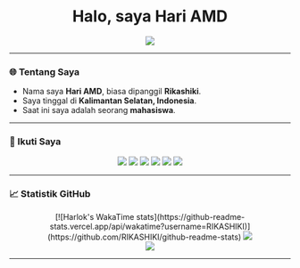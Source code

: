 <h1 align="center">Halo, saya Hari AMD</h1>

<p align="center">
  <img src="https://readme-typing-svg.herokuapp.com?size=20&width=350&lines=Terima+kasih+sudah+berkunjung"/>
</p>

---

### 🌐 Tentang Saya

* Nama saya **Hari AMD**, biasa dipanggil **Rikashiki**.
* Saya tinggal di **Kalimantan Selatan, Indonesia**.
* Saat ini saya adalah seorang **mahasiswa**.

---

### 🔗 Ikuti Saya

<p align="center">
  <a href="https://www.instagram.com/@rks_1542" target="_blank"><img src="https://img.shields.io/badge/Instagram-E4405F?style=for-the-badge&logo=instagram&logoColor=white"/></a>
  <a href="https://wa.me/+62882020038817" target="_blank"><img src="https://img.shields.io/badge/WhatsApp-25D366?style=for-the-badge&logo=whatsapp&logoColor=white" /></a>
  <a href="https://www.facebook.com/hari.amd.1" target="_blank"><img src="https://img.shields.io/badge/Facebook-%234267B2.svg?&style=for-the-badge&logo=facebook&logoColor=white" /></a>
  <a href="https://t.me/@RIKASHIKI" target="_blank"><img src="https://img.shields.io/badge/Telegram-%230088cc.svg?&style=for-the-badge&logo=telegram&logoColor=white" /></a>
  <a href="https://discord.gg/mq9BvQPxCk" target="_blank"><img src="https://img.shields.io/badge/Discord-5865F2?style=for-the-badge&logo=discord&logoColor=white" /></a>
  <a href="https://www.youtube.com/channel/YOUR_YOUTUBE_CHANNEL_ID" target="_blank"><img src="https://img.shields.io/badge/Youtube-RIKASHIKI-red?style=for-the-badge&logo=YouTube&logoColor=red" /></a>
</p>

---

### 📈 Statistik GitHub

<p align="center">
  [![Harlok's WakaTime stats](https://github-readme-stats.vercel.app/api/wakatime?username=RIKASHIKI)](https://github.com/RIKASHIKI/github-readme-stats)
  <a href="https://github.com/RIKASHIKI"><img src="https://github-readme-stats.vercel.app/api/top-langs/?username=RIKASHIKI&theme=tokyonight&layout=compact&hide_title=true"></a>
  <br/>
  <a href="https://github.com/RIKASHIKI"><img src="https://github-readme-stats.vercel.app/api?username=RIKASHIKI&show_icons=true&theme=tokyonight&hide_title=true"></a>
</p>

---
